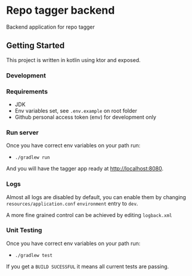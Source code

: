 # Repo tagger backend

Backend application for repo tagger

## Getting Started

This project is written in kotlin using ktor and exposed.

### Development

### Requirements

* JDK
* Env variables set, see `.env.example` on root folder
* Github personal access token (env) for development only

### Run server

Once you have correct env variables on your path run:
 * `./gradlew run`

And you will have the tagger app ready at [http://localhost:8080](http://localhost:8080).

### Logs

Almost all logs are disabled by default, you can enable
them by changing `resources/application.conf` `environment` entry
to `dev`.

A more fine grained control can be achieved by editing `logback.xml`

### Unit Testing

Once you have correct env variables on your path run:
 * `./gradlew test`

If you get a `BUILD SUCESSFUL` it means all current tests
are passing.
